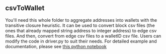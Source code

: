 ## csvToWallet
You'll need this whole folder to aggregate addresses into wallets with the transitive closure heuristic. It can be used to convert block csv files (the ones that already mapped string address to integer address) to edge csv files. And then, convert from edge csv files to a walletID csv file. Users can modify the code in driver.py to suit their needs. For detailed example and documentation, please see [this python notebook](csvToWalletExample.ipynb)
